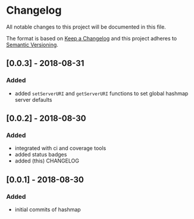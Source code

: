 # Changelog
All notable changes to this project will be documented in this file.

The format is based on [Keep a Changelog](http://keepachangelog.com/en/1.0.0/)
and this project adheres to [Semantic Versioning](http://semver.org/spec/v2.0.0.html).

## [0.0.3] - 2018-08-31
### Added
- added `setServerURI` and `getServerURI` functions to set global hashmap server defaults


## [0.0.2] - 2018-08-30
### Added
- integrated with ci and coverage tools
- added status badges
- added (this) CHANGELOG


## [0.0.1] - 2018-08-30
### Added
- initial commits of hashmap